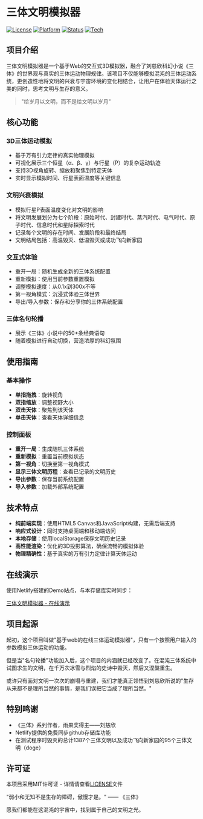 # 三体文明模拟器

[![License](https://img.shields.io/badge/license-MIT-green.svg)](LICENSE)
[![Platform](https://img.shields.io/badge/platform-Windows%20%7C%20Linux%20%7C%20macOS-lightgrey.svg)](https://www.microsoft.com/windows)
[![Status](https://img.shields.io/badge/status-active-brightgreen.svg)](https://github.com)
[![Tech](https://img.shields.io/badge/tech-HTML5%20%7C%20CSS3%20%7C%20JavaScript-blue.svg)](https://developer.mozilla.org/)


## 项目介绍

三体文明模拟器是一个基于Web的交互式3D模拟器，融合了刘慈欣科幻小说《三体》的世界观与真实的三体运动物理规律。该项目不仅能够模拟混沌的三体运动系统，更创造性地将文明的兴衰与宇宙环境的变化相结合，让用户在体验天体运行之美的同时，思考文明与生存的意义。

> "给岁月以文明，而不是给文明以岁月"

## 核心功能

### 3D三体运动模拟
- 基于万有引力定律的真实物理模拟
- 可视化展示三个恒星（α、β、γ）与行星（P）的复杂运动轨迹
- 支持3D视角旋转、缩放和聚焦到特定天体
- 实时显示模拟时间、行星表面温度等关键信息

### 文明兴衰模拟
- 模拟行星P表面温度变化对文明的影响
- 将文明发展划分为七个阶段：原始时代、封建时代、蒸汽时代、电气时代、原子时代、信息时代和星际探索时代
- 记录每个文明的存在时间、发展阶段和最终结局
- 文明结局包括：高温毁灭、低温毁灭或成功飞向新家园

### 交互式体验
- 重开一局：随机生成全新的三体系统配置
- 重新模拟：使用当前参数重置模拟
- 调整模拟速度：从0.1x到300x不等
- 第一视角模式：沉浸式体验三体世界
- 导出/导入参数：保存和分享你的三体系统配置

### 三体名句轮播
- 展示《三体》小说中的50+条经典语句
- 随着模拟进行自动切换，营造浓厚的科幻氛围

## 使用指南

### 基本操作
- **单指拖拽**：旋转视角
- **双指缩放**：调整视野大小
- **双击天体**：聚焦到该天体
- **单击天体**：查看天体详细信息

### 控制面板
- **重开一局**：生成随机三体系统
- **重新模拟**：重置当前模拟状态
- **第一视角**：切换至第一视角模式
- **显示三体文明历程**：查看已记录的文明历史
- **导出参数**：保存当前系统配置
- **导入参数**：加载外部系统配置

## 技术特点

- **纯前端实现**：使用HTML5 Canvas和JavaScript构建，无需后端支持
- **响应式设计**：同时支持桌面端和移动端访问
- **本地存储**：使用localStorage保存文明历史记录
- **高性能渲染**：优化的3D投影算法，确保流畅的模拟体验
- **物理精确性**：基于真实的万有引力定律计算天体运动

## 在线演示

使用Netlify搭建的Demo站点，与本存储库实时同步：

[三体文明模拟器 - 在线演示](https://3body.netlify.app/)

## 项目起源

起初，这个项目叫做"基于web的在线三体运动模拟器"，只有一个按照用户输入的参数模拟三体运动的功能。

但是当"名句轮播"功能加入后，这个项目的内涵就已经改变了。在混沌三体系统中试图求生的文明，在千万次冰雪与烈焰的史诗中毁灭，然后又涅槃重生。

或许只有面对文明一次次的崩塌与重建，我们才能真正领悟到刘慈欣所说的"生存从来都不是理所当然的事情，是我们误把它当成了理所当然。"

## 特别鸣谢

- 《三体》系列作者，雨果奖得主——刘慈欣
- Netlify提供的免费同步github存储库功能
- 在测试程序时毁灭的总计1387个三体文明以及成功飞向新家园的95个三体文明（doge）


## 许可证

本项目采用MIT许可证 - 详情请查看[LICENSE](LICENSE)文件

"弱小和无知不是生存的障碍，傲慢才是。" —— 《三体》

愿我们都能在这混沌的宇宙中，找到属于自己的文明之光。

